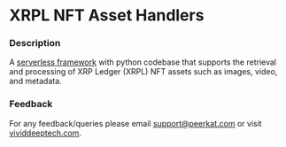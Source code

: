 # XRPL NFT Asset Handlers


### Description

A [serverless framework](https://www.serverless.com) with python codebase that supports the retrieval and processing of XRP Ledger (XRPL) NFT assets such as images, video, and metadata. 


### Feedback

For any feedback/queries please email [support@peerkat.com](mailto:support@peerkat.com) or visit [vividdeeptech.com](https://www.vividdeeptech.com/).